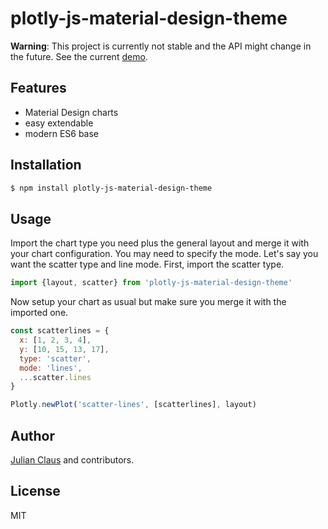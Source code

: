 # plotly-js-material-design-theme

**Warning**: This project is currently not stable and the API might change in the future. See the current 
[demo](https://ndabap.github.io/plotly-js-material-design-theme/).

## Features

- Material Design charts
- easy extendable
- modern ES6 base

## Installation

```bash
$ npm install plotly-js-material-design-theme 
```

## Usage

Import the chart type you need plus the general layout and merge it with your chart configuration. You may need to 
specify the mode. Let's say you want the scatter type and line mode. First, import the scatter type.

```js
import {layout, scatter} from 'plotly-js-material-design-theme'
```

Now setup your chart as usual but make sure you merge it with the imported one.

```js
const scatterlines = {
  x: [1, 2, 3, 4],
  y: [10, 15, 13, 17],
  type: 'scatter',
  mode: 'lines',
  ...scatter.lines
}

Plotly.newPlot('scatter-lines', [scatterlines], layout)
```

## Author

[Julian Claus](https://www.julian-claus.de) and contributors.

## License

MIT
